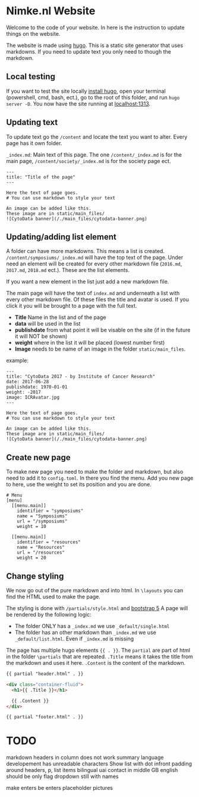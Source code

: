 # Nimke.nl Website

Welcome to the code of your website.
In here is the instruction to update things on the website.

The website is made using [hugo](https://gohugo.io).
This is a static site generator that uses markdowns.
If you need to update text you only need to though the markdown.

## Local testing

If you want to test the site locally [install hugo](https://gohugo.io/getting-started/installing/), open your terminal (powershell, cmd, bash, ect.), go to the root of this folder, and run `hugo server -D`.
You now have the site running at [localhost:1313](http://localhost:1313/).

## Updating text

To update text go the `/content` and locate the text you want to alter.
Every page has it own folder.

`_index.md`: Main text of this page.
The one `/content/_index.md` is for the main page, `/content/society/_index.md` is for the society page ect.

```
---
title: "Title of the page"
---

Here the text of page goes.
# You can use markdown to style your text

An image can be added like this.
These image are in static/main_files/
![CytoData banner](/./main_files/cytodata-banner.png)
```

## Updating/adding list element

A folder can have more markdowns.
This means a list is created.
`/content/symposiums/_index.md` will have the top text of the page.
Under need an element will be created for every other markdown file (`2016.md`, `2017.md`, `2018.md` ect.).
These are the list elements.

If you want a new element in the list just add a new markdown file.

The main page will have the text of `index.md` and underneath a list with every other markdown file.
Of these files the title and avatar is used.
If you click it you will be brought to a page with the full text.

- **Title** Name in the list and of the page
- **data** will be used in the list
- **publishdate** from what point it will be visable on the site (if in the future it will NOT be shown)
- **weight** where in the list it will be placed (lowest number first)
- **Image** needs to be name of an image in the folder `static/main_files`.

example:

```
---
title: "CytoData 2017 - by Institute of Cancer Research"
date: 2017-06-28
publishdate: 1970-01-01
weight: -2017
image: ICRAvatar.jpg
---

Here the text of page goes.
# You can use markdown to style your text

An image can be added like this.
These image are in static/main_files/
![CytoData banner](/./main_files/cytodata-banner.png)
```

## Create new page

To make new page you need to make the folder and markdown, but also need to add it to `config.toml`.
In there you find the menu.
Add you new page to here, use the weight to set its position and you are done.

```
# Menu
[menu]
  [[menu.main]]
    identifier = "symposiums"
    name = "Symposiums"
    url = "/symposiums"
    weight = 10

  [[menu.main]]
    identifier = "resources"
    name = "Resources"
    url = "/resources"
    weight = 20
```

## Change styling

We now go out of the pure markdown and into html.
In `\layouts` you can find the HTML used to make the page.

The styling is done with `/partials/style.html` and [bootstrap 5](https://getbootstrap.com/docs/5.0/getting-started/introduction/)
A page will be rendered by the following logic:

- The folder ONLY has a `_index.md` we use `_default/single.html`
- The folder has an other markdown than `_index.md` we use `_default/list.html`. Even if `_index.md` is missing

The page has multiple hugo elements `{{ . }}`.
The `partial` are part of html in the folder `\partials` that are repeated.
`.Title` means it takes the title from the markdown and uses it here.
`.Content` is the content of the markdown.

```html
{{ partial "header.html" . }}

<div class="container-fluid">
  <h1>{{ .Title }}</h1>

  {{ .Content }}
</div>

{{ partial "footer.html" . }}
```

# TODO

markdown headers in column does not work
summary language developement has unreadable characters
Show list with dot infront
padding around headers, p, list items
bilingual uai contact in middle
GB english should be only flag
dropdown still with names

make enters be enters
placeholder pictures
